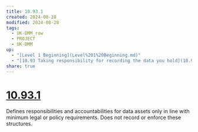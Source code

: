 ```yaml
---
title: 10.93.1
created: 2024-08-28
modified: 2024-08-28
tags:
  - UK-DMM_row
  - PROJECT
  - UK-DMM
up:
  - "[Level 1 Beginning](Level%201%20Beginning.md)"
  - "[10.93 Taking responsibility for recording the data you hold](10.93%20Taking%20responsibility%20for%20recording%20the%20data%20you%20hold.md)"
share: true
---
```

# [10.93.1](10.93.1.md)

Defines responsibilities and accountabilities for data assets only in line with minimum legal or policy requirements. Does not record or enforce these structures.
